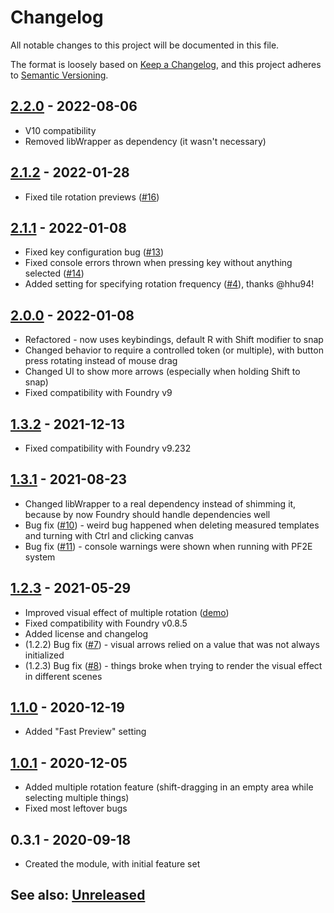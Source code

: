 # Changelog
All notable changes to this project will be documented in this file.

The format is loosely based on [Keep a Changelog](https://keepachangelog.com/en/1.0.0/),
and this project adheres to [Semantic Versioning](https://semver.org/spec/v2.0.0.html).

##  [2.2.0] - 2022-08-06
- V10 compatibility
- Removed libWrapper as dependency (it wasn't necessary)

##  [2.1.2] - 2022-01-28
- Fixed tile rotation previews ([#16](https://github.com/shemetz/AlternativeRotation/issues/16))

##  [2.1.1] - 2022-01-08
- Fixed key configuration bug ([#13](https://github.com/shemetz/AlternativeRotation/issues/13))
- Fixed console errors thrown when pressing key without anything selected ([#14](https://github.com/shemetz/AlternativeRotation/issues/14))
- Added setting for specifying rotation frequency ([#4]((https://github.com/shemetz/AlternativeRotation/pull/4))), thanks @hhu94! 

##  [2.0.0] - 2022-01-08
- Refactored - now uses keybindings, default R with Shift modifier to snap
- Changed behavior to require a controlled token (or multiple), with button press rotating instead of mouse drag
- Changed UI to show more arrows (especially when holding Shift to snap)
- Fixed compatibility with Foundry v9

##  [1.3.2] - 2021-12-13
- Fixed compatibility with Foundry v9.232

##  [1.3.1] - 2021-08-23
- Changed libWrapper to a real dependency instead of shimming it, because by now Foundry should handle dependencies well
- Bug fix ([#10](https://github.com/shemetz/AlternativeRotation/issues/10)) - weird bug happened when deleting measured templates and turning with Ctrl and clicking canvas
- Bug fix ([#11](https://github.com/shemetz/AlternativeRotation/issues/11)) - console warnings were shown when running with PF2E system

## [1.2.3] - 2021-05-29
- Improved visual effect of multiple rotation ([demo](metadata/multiple_rotation_demo_2.gif))
- Fixed compatibility with Foundry v0.8.5
- Added license and changelog
- (1.2.2) Bug fix ([#7](https://github.com/shemetz/AlternativeRotation/issues/7)) - visual arrows relied on a value that was not always initialized
- (1.2.3) Bug fix ([#8](https://github.com/shemetz/AlternativeRotation/issues/8)) - things broke when trying to render the visual effect in different scenes

## [1.1.0] - 2020-12-19
- Added "Fast Preview" setting

## [1.0.1] - 2020-12-05
- Added multiple rotation feature (shift-dragging in an empty area while selecting multiple things)
- Fixed most leftover bugs

## 0.3.1 - 2020-09-18
- Created the module, with initial feature set

## See also: [Unreleased]

[1.0.1]: https://github.com/shemetz/AlternativeRotation/compare/0.3.1...1.0.1
[1.1.0]: https://github.com/shemetz/AlternativeRotation/compare/1.0.1...1.1.0
[1.2.3]: https://github.com/shemetz/AlternativeRotation/compare/1.1.0...1.2.3
[1.3.1]: https://github.com/shemetz/AlternativeRotation/compare/1.2.3...1.3.1
[1.3.2]: https://github.com/shemetz/AlternativeRotation/compare/1.3.1...1.3.2
[2.0.0]: https://github.com/shemetz/AlternativeRotation/compare/1.3.2...2.0.0
[2.1.1]: https://github.com/shemetz/AlternativeRotation/compare/2.0.0...2.1.1
[2.1.2]: https://github.com/shemetz/AlternativeRotation/compare/2.1.1...2.1.2
[2.2.0]: https://github.com/shemetz/AlternativeRotation/compare/2.1.2...2.2.0
[Unreleased]: https://github.com/shemetz/AlternativeRotation/compare/2.2.0...HEAD
